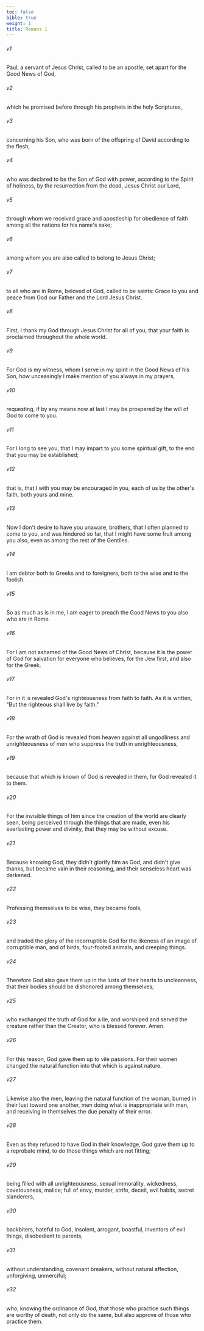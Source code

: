 ```yaml
---
toc: false
bible: true
weight: 1
title: Romans 1
---
```




###### v1 
Paul, a servant of Jesus Christ, called to be an apostle, set apart for the Good News of God, 

###### v2 
which he promised before through his prophets in the holy Scriptures, 

###### v3 
concerning his Son, who was born of the offspring of David according to the flesh, 

###### v4 
who was declared to be the Son of God with power, according to the Spirit of holiness, by the resurrection from the dead, Jesus Christ our Lord, 

###### v5 
through whom we received grace and apostleship for obedience of faith among all the nations for his name's sake; 

###### v6 
among whom you are also called to belong to Jesus Christ; 

###### v7 
to all who are in Rome, beloved of God, called to be saints: Grace to you and peace from God our Father and the Lord Jesus Christ. 

###### v8 
First, I thank my God through Jesus Christ for all of you, that your faith is proclaimed throughout the whole world. 

###### v9 
For God is my witness, whom I serve in my spirit in the Good News of his Son, how unceasingly I make mention of you always in my prayers, 

###### v10 
requesting, if by any means now at last I may be prospered by the will of God to come to you. 

###### v11 
For I long to see you, that I may impart to you some spiritual gift, to the end that you may be established; 

###### v12 
that is, that I with you may be encouraged in you, each of us by the other's faith, both yours and mine. 

###### v13 
Now I don't desire to have you unaware, brothers, that I often planned to come to you, and was hindered so far, that I might have some fruit among you also, even as among the rest of the Gentiles. 

###### v14 
I am debtor both to Greeks and to foreigners, both to the wise and to the foolish. 

###### v15 
So as much as is in me, I am eager to preach the Good News to you also who are in Rome. 

###### v16 
For I am not ashamed of the Good News of Christ, because it is the power of God for salvation for everyone who believes, for the Jew first, and also for the Greek. 

###### v17 
For in it is revealed God's righteousness from faith to faith. As it is written, "But the righteous shall live by faith." 

###### v18 
For the wrath of God is revealed from heaven against all ungodliness and unrighteousness of men who suppress the truth in unrighteousness, 

###### v19 
because that which is known of God is revealed in them, for God revealed it to them. 

###### v20 
For the invisible things of him since the creation of the world are clearly seen, being perceived through the things that are made, even his everlasting power and divinity, that they may be without excuse. 

###### v21 
Because knowing God, they didn't glorify him as God, and didn't give thanks, but became vain in their reasoning, and their senseless heart was darkened. 

###### v22 
Professing themselves to be wise, they became fools, 

###### v23 
and traded the glory of the incorruptible God for the likeness of an image of corruptible man, and of birds, four-footed animals, and creeping things. 

###### v24 
Therefore God also gave them up in the lusts of their hearts to uncleanness, that their bodies should be dishonored among themselves; 

###### v25 
who exchanged the truth of God for a lie, and worshiped and served the creature rather than the Creator, who is blessed forever. Amen. 

###### v26 
For this reason, God gave them up to vile passions. For their women changed the natural function into that which is against nature. 

###### v27 
Likewise also the men, leaving the natural function of the woman, burned in their lust toward one another, men doing what is inappropriate with men, and receiving in themselves the due penalty of their error. 

###### v28 
Even as they refused to have God in their knowledge, God gave them up to a reprobate mind, to do those things which are not fitting; 

###### v29 
being filled with all unrighteousness, sexual immorality, wickedness, covetousness, malice; full of envy, murder, strife, deceit, evil habits, secret slanderers, 

###### v30 
backbiters, hateful to God, insolent, arrogant, boastful, inventors of evil things, disobedient to parents, 

###### v31 
without understanding, covenant breakers, without natural affection, unforgiving, unmerciful; 

###### v32 
who, knowing the ordinance of God, that those who practice such things are worthy of death, not only do the same, but also approve of those who practice them.
